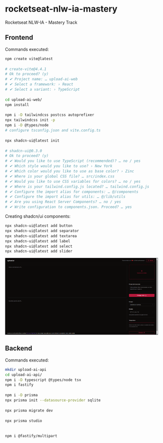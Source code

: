 # rocketseat-nlw-ia-mastery

Rocketseat NLW-IA - Mastery Track

## Frontend

Commands executed:

```bash
npm create vite@latest

# create-vite@4.4.1
# Ok to proceed? (y) 
# ✔ Project name: … upload-ai-web
# ✔ Select a framework: › React
# ✔ Select a variant: › TypeScript

cd upload-ai-web/
npm install

npm i -D tailwindcss postcss autoprefixer
npx tailwindcss init -p
npm i -D @types/node
# configure tsconfig.json and vite.config.ts

npx shadcn-ui@latest init

# shadcn-ui@0.3.0
# Ok to proceed? (y) 
# ✔ Would you like to use TypeScript (recommended)? … no / yes
# ✔ Which style would you like to use? › New York
# ✔ Which color would you like to use as base color? › Zinc
# ✔ Where is your global CSS file? … src/index.css
# ✔ Would you like to use CSS variables for colors? … no / yes
# ✔ Where is your tailwind.config.js located? … tailwind.config.js
# ✔ Configure the import alias for components: … @/components
# ✔ Configure the import alias for utils: … @/lib/utils
# ✔ Are you using React Server Components? … no / yes
# ✔ Write configuration to components.json. Proceed? … yes
```

Creating shadcn/ui components:

```bash
npx shadcn-ui@latest add button
npx shadcn-ui@latest add separator
npx shadcn-ui@latest add textarea
npx shadcn-ui@latest add label
npx shadcn-ui@latest add select
npx shadcn-ui@latest add slider
```

<p><img src="./.github/interface.png" alt="Interface" title="Implemented interface" width="800px" /></p>

## Backend

Commands executed:

```bash
mkdir upload-ai-api
cd upload-ai-api/
npm i -D typescript @types/node tsx
npm i fastify

npm i -D prisma
npx prisma init --datasource-provider sqlite

npx prisma migrate dev

npx prisma studio


npm i @fastify/multipart
```
